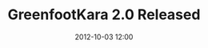 ---
layout: redirect
title: "GreenfootKara 2.0 Released"
date: 2012-10-03 12:00
redirect: http://code.makery.ch/java/greenfoot-kara-intro/
---